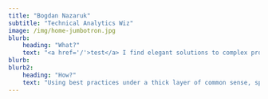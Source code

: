 ```yaml
---
title: "Bogdan Nazaruk"
subtitle: "Technical Analytics Wiz"
image: /img/home-jumbotron.jpg
blurb:
    heading: "What?"
    text: "<a href='/'>test</a> I find elegant solutions to complex problems. Whether in the realm of analytics tracking and reporting or in the realm of team leading, documentation and setting up proper business processes."
blurb:
blurb2:
    heading: "How?"
    text: "Using best practices under a thick layer of common sense, sprinkled with generous professional communities support such as Measure, Liberta IRC or Stack Overflow"
---
```


